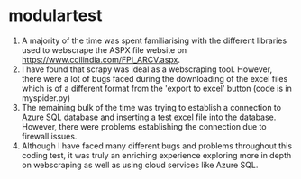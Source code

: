# modulartest

1) A majority of the time was spent familiarising with the different libraries used to webscrape the ASPX file website on https://www.ccilindia.com/FPI_ARCV.aspx.
2) I have found that scrapy was ideal as a webscraping tool. However, there were a lot of bugs faced during the downloading of the excel files which is of a different format from the 'export to excel' button (code is in myspider.py)
3) The remaining bulk of the time was trying to establish a connection to Azure SQL database and inserting a test excel file into the database. However, there were problems establishing the connection due to firewall issues.
4) Although I have faced many different bugs and problems throughout this coding test, it was truly an enriching experience exploring more in depth on webscraping as well as using cloud services like Azure SQL. 
